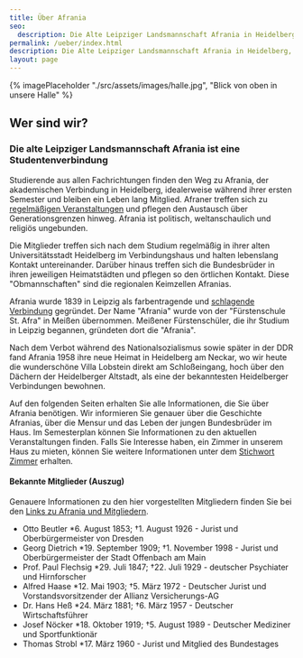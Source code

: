```yaml
---
title: Über Afrania
seo:
  description: Die Alte Leipziger Landsmannschaft Afrania in Heidelberg, gegründet 1839, bietet einen Überblick über ihre Geschichte, das Verbindungsleben, und die Bedeutung der Mensur. Die Webseite gibt Einblicke in die Mitgliedschaft, Veranstaltungen und das Leben im Verbindungshaus, dabei betont sie ihre Unabhängigkeit in politischen, weltanschaulichen und religiösen Angelegenheiten. Sie zeigt auch prominente Mitglieder und bietet Informationen zur Zimmervermietung an Studierende
permalink: /ueber/index.html
description: Die Alte Leipziger Landsmannschaft Afrania in Heidelberg, gegründet 1839, bietet einen Überblick über ihre Geschichte, das Verbindungsleben, und die Bedeutung der Mensur. Die Webseite gibt Einblicke in die Mitgliedschaft, Veranstaltungen und das Leben im Verbindungshaus, dabei betont sie ihre Unabhängigkeit in politischen, weltanschaulichen und religiösen Angelegenheiten. Sie zeigt auch prominente Mitglieder und bietet Informationen zur Zimmervermietung an Studierende
layout: page
---
```


{% imagePlaceholder "./src/assets/images/halle.jpg", "Blick von oben in unsere Halle" %}

## Wer sind wir?

### Die alte Leipziger Landsmannschaft Afrania ist eine Studentenverbindung

Studierende aus allen Fachrichtungen finden den Weg zu Afrania, der akademischen Verbindung in Heidelberg, idealerweise während ihrer ersten Semester und bleiben ein Leben lang Mitglied. Afraner treffen sich zu [regelmäßigen Veranstaltungen](/semesterprogramm/) und pflegen den Austausch über Generationsgrenzen hinweg. Afrania ist politisch, weltanschaulich und religiös ungebunden.

Die Mitglieder treffen sich nach dem Studium regelmäßig in ihrer alten Universitätsstadt Heidelberg im Verbindungshaus und halten lebenslang Kontakt untereinander. Darüber hinaus treffen sich die Bundesbrüder in ihren jeweiligen Heimatstädten und pflegen so den örtlichen Kontakt. Diese "Obmannschaften" sind die regionalen Keimzellen Afranias.

Afrania wurde 1839 in Leipzig als farbentragende und [schlagende Verbindung](/mensur/) gegründet. Der Name "Afrania" wurde von der "Fürstenschule St. Afra" in Meißen übernommen. Meißener Fürstenschüler, die ihr Studium in Leipzig begannen, gründeten dort die "Afrania".

Nach dem Verbot während des Nationalsozialismus sowie später in der DDR fand Afrania 1958 ihre neue Heimat in Heidelberg am Neckar, wo wir heute die wunderschöne Villa Lobstein direkt am Schloßeingang, hoch über den Dächern der Heidelberger Altstadt, als eine der bekanntesten Heidelberger Verbindungen bewohnen.

Auf den folgenden Seiten erhalten Sie alle Informationen, die Sie über Afrania benötigen. Wir informieren Sie genauer über die Geschichte Afranias, über die Mensur und das Leben der jungen Bundesbrüder im Haus. Im Semesterplan können Sie Informationen zu den aktuellen Veranstaltungen finden. Falls Sie Interesse haben, ein Zimmer in unserem Haus zu mieten, können Sie weitere Informationen unter dem [Stichwort Zimmer](/zimmer/) erhalten.

#### Bekannte Mitglieder (Auszug)

Genauere Informationen zu den hier vorgestellten Mitgliedern finden Sie bei den [Links zu Afrania und Mitgliedern](/links/).

- Otto Beutler \*6. August 1853; †1. August 1926 - Jurist und Oberbürgermeister von Dresden
- Georg Dietrich \*19. September 1909; †1. November 1998 - Jurist und Oberbürgermeister der Stadt Offenbach am Main
- Prof. Paul Flechsig \*29. Juli 1847; †22. Juli 1929 - deutscher Psychiater und Hirnforscher
- Alfred Haase \*12. Mai 1903; †5. März 1972 - Deutscher Jurist und Vorstandsvorsitzender der Allianz Versicherungs-AG
- Dr. Hans Heß \*24. März 1881; †6. März 1957 - Deutscher Wirtschaftsführer
- Josef Nöcker \*18. Oktober 1919; †5. August 1989 - Deutscher Mediziner und Sportfunktionär
- Thomas Strobl \*17. März 1960 - Jurist und Mitglied des Bundestages
